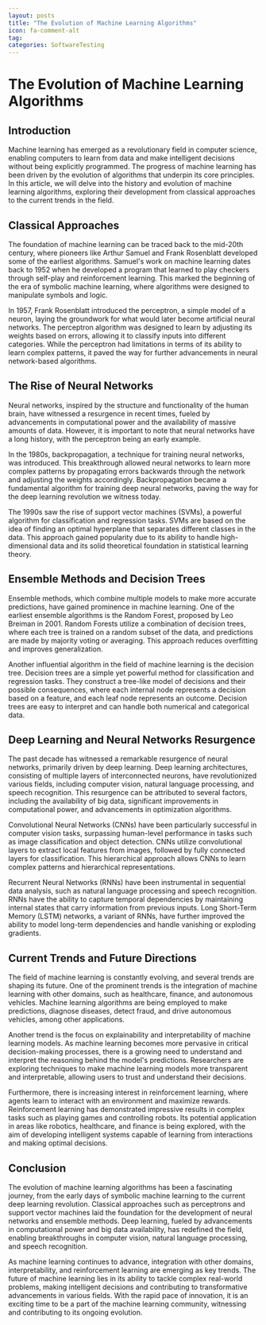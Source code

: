 ```yaml
---
layout: posts
title: "The Evolution of Machine Learning Algorithms"
icon: fa-comment-alt
tag:      
categories: SoftwareTesting
---
```



# The Evolution of Machine Learning Algorithms

## Introduction

Machine learning has emerged as a revolutionary field in computer science, enabling computers to learn from data and make intelligent decisions without being explicitly programmed. The progress of machine learning has been driven by the evolution of algorithms that underpin its core principles. In this article, we will delve into the history and evolution of machine learning algorithms, exploring their development from classical approaches to the current trends in the field.

## Classical Approaches

The foundation of machine learning can be traced back to the mid-20th century, where pioneers like Arthur Samuel and Frank Rosenblatt developed some of the earliest algorithms. Samuel's work on machine learning dates back to 1952 when he developed a program that learned to play checkers through self-play and reinforcement learning. This marked the beginning of the era of symbolic machine learning, where algorithms were designed to manipulate symbols and logic.

In 1957, Frank Rosenblatt introduced the perceptron, a simple model of a neuron, laying the groundwork for what would later become artificial neural networks. The perceptron algorithm was designed to learn by adjusting its weights based on errors, allowing it to classify inputs into different categories. While the perceptron had limitations in terms of its ability to learn complex patterns, it paved the way for further advancements in neural network-based algorithms.

## The Rise of Neural Networks

Neural networks, inspired by the structure and functionality of the human brain, have witnessed a resurgence in recent times, fueled by advancements in computational power and the availability of massive amounts of data. However, it is important to note that neural networks have a long history, with the perceptron being an early example.

In the 1980s, backpropagation, a technique for training neural networks, was introduced. This breakthrough allowed neural networks to learn more complex patterns by propagating errors backwards through the network and adjusting the weights accordingly. Backpropagation became a fundamental algorithm for training deep neural networks, paving the way for the deep learning revolution we witness today.

The 1990s saw the rise of support vector machines (SVMs), a powerful algorithm for classification and regression tasks. SVMs are based on the idea of finding an optimal hyperplane that separates different classes in the data. This approach gained popularity due to its ability to handle high-dimensional data and its solid theoretical foundation in statistical learning theory.

## Ensemble Methods and Decision Trees

Ensemble methods, which combine multiple models to make more accurate predictions, have gained prominence in machine learning. One of the earliest ensemble algorithms is the Random Forest, proposed by Leo Breiman in 2001. Random Forests utilize a combination of decision trees, where each tree is trained on a random subset of the data, and predictions are made by majority voting or averaging. This approach reduces overfitting and improves generalization.

Another influential algorithm in the field of machine learning is the decision tree. Decision trees are a simple yet powerful method for classification and regression tasks. They construct a tree-like model of decisions and their possible consequences, where each internal node represents a decision based on a feature, and each leaf node represents an outcome. Decision trees are easy to interpret and can handle both numerical and categorical data.

## Deep Learning and Neural Networks Resurgence

The past decade has witnessed a remarkable resurgence of neural networks, primarily driven by deep learning. Deep learning architectures, consisting of multiple layers of interconnected neurons, have revolutionized various fields, including computer vision, natural language processing, and speech recognition. This resurgence can be attributed to several factors, including the availability of big data, significant improvements in computational power, and advancements in optimization algorithms.

Convolutional Neural Networks (CNNs) have been particularly successful in computer vision tasks, surpassing human-level performance in tasks such as image classification and object detection. CNNs utilize convolutional layers to extract local features from images, followed by fully connected layers for classification. This hierarchical approach allows CNNs to learn complex patterns and hierarchical representations.

Recurrent Neural Networks (RNNs) have been instrumental in sequential data analysis, such as natural language processing and speech recognition. RNNs have the ability to capture temporal dependencies by maintaining internal states that carry information from previous inputs. Long Short-Term Memory (LSTM) networks, a variant of RNNs, have further improved the ability to model long-term dependencies and handle vanishing or exploding gradients.

## Current Trends and Future Directions

The field of machine learning is constantly evolving, and several trends are shaping its future. One of the prominent trends is the integration of machine learning with other domains, such as healthcare, finance, and autonomous vehicles. Machine learning algorithms are being employed to make predictions, diagnose diseases, detect fraud, and drive autonomous vehicles, among other applications.

Another trend is the focus on explainability and interpretability of machine learning models. As machine learning becomes more pervasive in critical decision-making processes, there is a growing need to understand and interpret the reasoning behind the model's predictions. Researchers are exploring techniques to make machine learning models more transparent and interpretable, allowing users to trust and understand their decisions.

Furthermore, there is increasing interest in reinforcement learning, where agents learn to interact with an environment and maximize rewards. Reinforcement learning has demonstrated impressive results in complex tasks such as playing games and controlling robots. Its potential application in areas like robotics, healthcare, and finance is being explored, with the aim of developing intelligent systems capable of learning from interactions and making optimal decisions.

## Conclusion

The evolution of machine learning algorithms has been a fascinating journey, from the early days of symbolic machine learning to the current deep learning revolution. Classical approaches such as perceptrons and support vector machines laid the foundation for the development of neural networks and ensemble methods. Deep learning, fueled by advancements in computational power and big data availability, has redefined the field, enabling breakthroughs in computer vision, natural language processing, and speech recognition.

As machine learning continues to advance, integration with other domains, interpretability, and reinforcement learning are emerging as key trends. The future of machine learning lies in its ability to tackle complex real-world problems, making intelligent decisions and contributing to transformative advancements in various fields. With the rapid pace of innovation, it is an exciting time to be a part of the machine learning community, witnessing and contributing to its ongoing evolution.